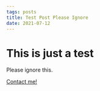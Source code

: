 ```yaml
---
tags: posts
title: Test Post Please Ignore
date: 2021-07-12
---
```


# This is just a test

Please ignore this.

[Contact me!](/contact)